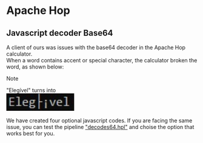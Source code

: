 # Apache Hop
## Javascript decoder Base64
A client of ours was issues with the base64 decoder in the Apache Hop calculator.  
When a word contains accent or special character, the calculator broken the word, as shown below:

> [!NOTE]
> "Elegível" turns into  
> <picture>
>  <source media="(prefers-color-scheme: dark)" srcset="images/issue_base64.png">
>  <source media="(prefers-color-scheme: light)" srcset="images/issue_base64.png">
>  <img alt="decode base64 issue example." src="images/issue_base64.png">
>  </picture>


We have created four optional javascript codes. If you are facing the same issue, you can test the pipeline ["decodes64.hpl"](pipelines/base64/decodes64.hpl) and choise the option that works best for you.
